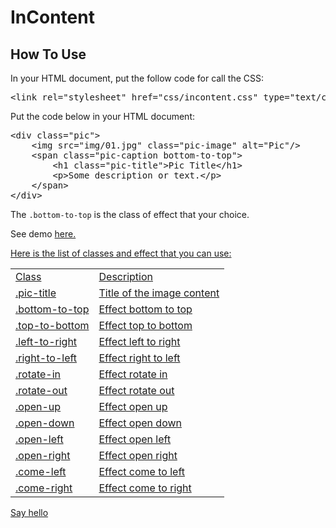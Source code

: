 <h1>InContent</h1>
<h2>How To Use</h2>
<p>In your HTML document, put the follow code for call the CSS: </p>
<pre>&lt;link rel=&quot;stylesheet&quot; href=&quot;css/incontent.css&quot; type=&quot;text/css&quot; /&gt;</pre>

<p>Put the code below in your HTML document:</p>
<pre>&lt;div class=&quot;pic&quot;&gt;
	&lt;img src=&quot;img/01.jpg&quot; class=&quot;pic-image&quot; alt=&quot;Pic&quot;/&gt;
	&lt;span class=&quot;pic-caption bottom-to-top&quot;&gt;
		&lt;h1 class=&quot;pic-title&quot;&gt;Pic Title&lt;/h1&gt;
		&lt;p&gt;Some description or text.&lt;/p&gt;
	&lt;/span&gt;
&lt;/div&gt;</pre>

<p>The <code>.bottom-to-top</code> is the class of effect that your choice.</p>

<p>See demo <a href="http://bit.ly/inContent" title="See demo">here.</p>

<p>Here is the list of classes and effect that you can use:	</p>
<table>
  <tr>
	  <td>Class</td>
		<td>Description</td>
  </tr>
	<tr>
		<td>.pic-title</td>
		<td>Title of the image content</td>
	</tr>
	<tr>
		<td>.bottom-to-top</td>
		<td>Effect bottom to top</td>
	</tr>
	<tr>
		<td>.top-to-bottom</td>
		<td>Effect top to bottom</td>
	</tr>
	<tr>
		<td>.left-to-right</td>
		<td>Effect left to right</td>
	</tr>
	<tr>
		<td>.right-to-left</td>
		<td>Effect right to left</td>
	</tr>
	<tr>
		<td>.rotate-in</td>
		<td>Effect rotate in</td>
	</tr>
	<tr>
		<td>.rotate-out</td>
		<td>Effect rotate out</td>
	</tr>
	<tr>
		<td>.open-up</td>
		<td>Effect open up</td>
	</tr>
	<tr>
		<td>.open-down</td>
		<td>Effect open down</td>
	</tr>
	<tr>
		<td>.open-left</td>
		<td>Effect open left</td>
	</tr>
	<tr>
		<td>.open-right</td>
		<td>Effect open right</td>
	</tr>
	<tr>
		<td>.come-left</td>
		<td>Effect come to left</td>
	</tr>
	<tr>
		<td>.come-right</td>
		<td>Effect come to right</td>
	</tr>
</table>

<a href="http://bit.ly/BrunoTw" >Say hello</a>
